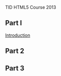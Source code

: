 TID HTML5 Course 2013

## Part I ##

[Introduction](http://codepen.io/tefdigital/pen/Jkwoh)

## Part 2 ##

## Part 3 ##
